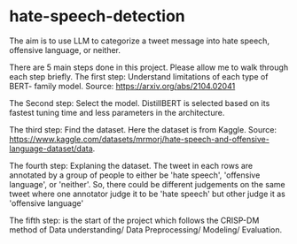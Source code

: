 # hate-speech-detection
The aim is to use LLM to categorize a tweet message into hate speech, offensive language, or neither.

There are 5 main steps done in this project. Please allow me to walk through each step briefly. 
  The first step: Understand limitations of each type of BERT- family model. Source: https://arxiv.org/abs/2104.02041

  The Second step: Select the model. DistillBERT is selected based on its fastest tuning time and less parameters in the architecture. 

  The third step: Find the dataset. Here the dataset is from Kaggle. Source: https://www.kaggle.com/datasets/mrmorj/hate-speech-and-offensive-language-dataset/data. 

  The fourth step: Explaning the dataset. The tweet in each rows are annotated by a group of people to either be 'hate speech', 'offensive language', or 'neither'. 
                   So, there could be different judgements on the same tweet where one annotator judge it to be 'hate speech' but other judge it as 'offensive language' 

  The fifth step: is the start of the project which follows the CRISP-DM method of Data understanding/ Data Preprocessing/ Modeling/ Evaluation. 
    
  
